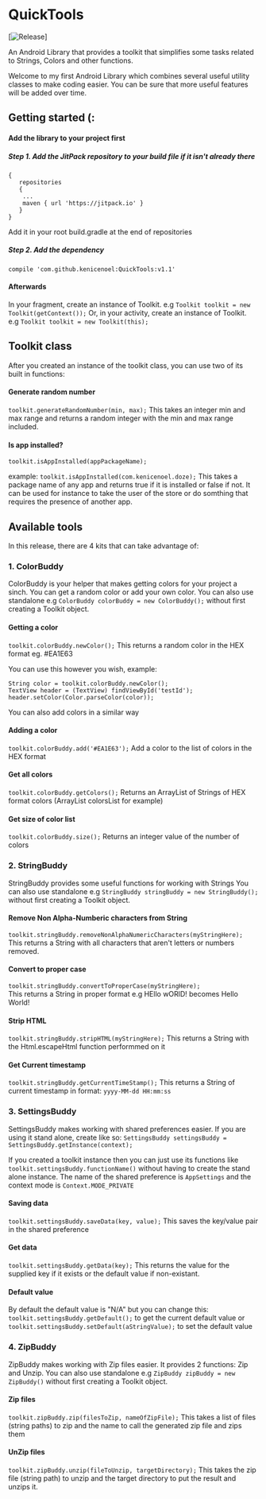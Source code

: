 # QuickTools 
[![Release](https://jitpack.io/v/kenicenoel/QuickTools.svg)]

An Android Library that provides a toolkit that simplifies some tasks related to Strings, Colors and other functions.

Welcome to my first Android Library which combines several useful utility classes to make coding easier. You can be sure that more useful features will be added over time.

## Getting started (:

#### Add the library to your project first
##### Step 1. Add the JitPack repository to your build file if it isn't already there
  ```allprojects 
  {
     repositories 
     {
      ...
      maven { url 'https://jitpack.io' }
     }
  }
  ```
 Add it in your root build.gradle at the end of repositories
    
##### Step 2.  Add the dependency

`compile 'com.github.kenicenoel:QuickTools:v1.1'`

#### Afterwards
In your fragment, create an instance of Toolkit. e.g `Toolkit toolkit = new Toolkit(getContext());`
Or, in your activity, create an instance of Toolkit. e.g `Toolkit toolkit = new Toolkit(this);`


## Toolkit class
After you created an instance of the toolkit class, you can use two of its built in functions:
 #### Generate random number
 `toolkit.generateRandomNumber(min, max);`
This takes an integer min and max range and returns a random integer with the min and max range included.

#### Is app installed?
`toolkit.isAppInstalled(appPackageName);`

example: `toolkit.isAppInstalled(com.kenicenoel.doze);`
This takes a package name of any app and returns true if it is installed or false if not.
It can be used for instance to take the user of the store or do somthing that requires the presence of another app.



## Available tools
In this release, there are 4 kits that can take advantage of:

### 1. ColorBuddy
ColorBuddy is your helper that makes getting colors for your project a sinch. You can get a random color or add your own color.
You can also use standalone e.g `ColorBuddy colorBuddy = new ColorBuddy();` without first creating a Toolkit object.

 #### Getting a color
 `toolkit.colorBuddy.newColor();`
 This returns a random color in the HEX format eg. #EA1E63

You can use this however you wish, example:
```
String color = toolkit.colorBuddy.newColor();
TextView header = (TextView) findViewById('testId');
header.setColor(Color.parseColor(color));
```

You can also add colors in a similar way

#### Adding a color
`toolkit.colorBuddy.add('#EA1E63');`
Add a  color to the list of colors in the HEX format

#### Get all colors
`toolkit.colorBuddy.getColors();`
Returns an ArrayList of Strings of HEX format colors (ArrayList<String> colorsList for example)

#### Get size of color list
`toolkit.colorBuddy.size();`
Returns an integer value of the number of colors


### 2. StringBuddy
StringBuddy provides some useful functions for working with Strings
You can also use standalone e.g `StringBuddy stringBuddy = new StringBuddy();` without first creating a Toolkit object.


#### Remove Non Alpha-Numberic characters from String
`toolkit.stringBuddy.removeNonAlphaNumericCharacters(myStringHere);`
This returns a String with all characters that aren't letters or numbers removed.


 #### Convert to proper case
 ```toolkit.stringBuddy.convertToProperCase(myStringHere);```		 
This returns a String in proper format e.g HEllo wORlD! becomes Hello World!



#### Strip HTML
`toolkit.stringBuddy.stripHTML(myStringHere);`
This returns a String with the Html.escapeHtml function performmed on it



 #### Get Current timestamp
 `toolkit.stringBuddy.getCurrentTimeStamp();`
This returns a String of current timestamp in format: `yyyy-MM-dd HH:mm:ss`



### 3. SettingsBuddy
SettingsBuddy makes working with shared preferences easier. If you are using it stand alone,
create like so: `SettingsBuddy settingsBuddy = SettingsBuddy.getInstance(context);`

If you created a toolkit instance then you can just use its functions like `toolkit.settingsBuddy.functionName()` without having to create the stand alone instance. The name of the shared preference is ```AppSettings``` and the context mode is `Context.MODE_PRIVATE`


#### Saving data
`toolkit.settingsBuddy.saveData(key, value);`
This saves the key/value pair in the  shared preference


#### Get data
 `toolkit.settingsBuddy.getData(key);`
This returns the value for the supplied key if it exists or the default value if non-existant.

 #### Default value
 By default the default value is "N/A" but you can change this:
`toolkit.settingsBuddy.getDefault();` to get the current default value or `toolkit.settingsBuddy.setDefault(aStringValue);` to set the default value


### 4. ZipBuddy
ZipBuddy makes working with Zip files easier. It provides 2 functions:
Zip and Unzip. You can also use standalone e.g `ZipBuddy zipBuddy = new ZipBuddy()` without first creating a Toolkit object.


 #### Zip files
`toolkit.zipBuddy.zip(filesToZip, nameOfZipFile);`
This takes a list of files (string paths) to zip and the name to call the generated zip file and zips them



#### UnZip files
`toolkit.zipBuddy.unzip(fileToUnzip, targetDirectory);`
 This takes the zip file (string path) to unzip and the target directory to put the result and unzips it.


